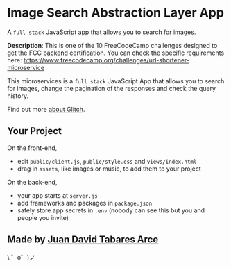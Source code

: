 Image Search Abstraction Layer App
=================

A `full stack` JavaScript app that allows you to search for images.

**Description**:
This is one of the 10 FreeCodeCamp challenges designed to get the FCC backend certification. You can check the specific requirements here: https://www.freecodecamp.org/challenges/url-shortener-microservice

This microservices is a `full stack` JavaScript App that allows you to search for images, change the pagination of the responses and check the query history. 

Find out more [about Glitch](https://glitch.com/about).


Your Project
------------

On the front-end,
- edit `public/client.js`, `public/style.css` and `views/index.html`
- drag in `assets`, like images or music, to add them to your project

On the back-end,
- your app starts at `server.js`
- add frameworks and packages in `package.json`
- safely store app secrets in `.env` (nobody can see this but you and people you invite)


Made by [Juan David Tabares Arce](https://juandavidarce.co/)
-------------------

\ ゜o゜)ノ
